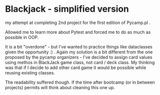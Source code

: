# Blackjack - simplified version
my attempt at completing 2nd project for the first edition of Pycamp.pl .

Allowed me to learn more about Pytest and forced me to do as much as possible in OOP.

It is a bit "overdone" - but I've wanted to practice things like dataclasses given the opportunity :) . Again my solution is a bit different from the one proposed by the pycamp organizers - I've decided to assign card values using methos in BlackJack game class, not card / deck class. My thinking was that if I decide to add other card game it would be possible while reusing existing classes.

The readability suffered though. If the time after bootcamp (or in between projects) permits will think about cleaning this one up.
